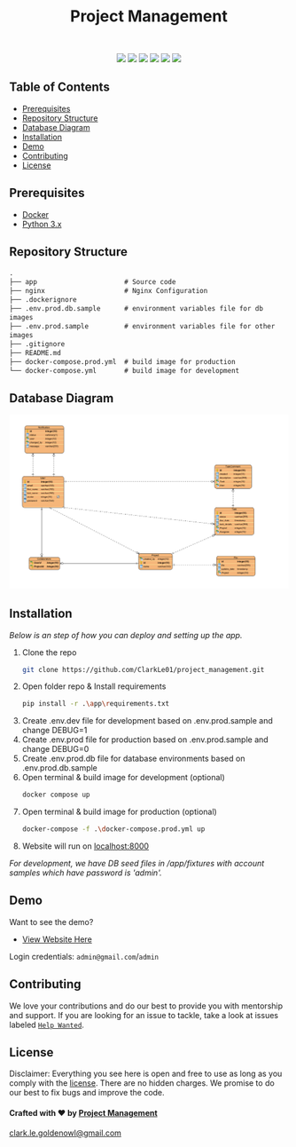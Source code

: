 <div align="center">
  <h1>Project Management</h1>
</div>
<br>
<p align='center'>
<img src="https://img.shields.io/badge/Django-239120?logo=django&logoColor=white" />
<img src="https://img.shields.io/badge/Python-239120?logo=python&logoColor=white" />
<img src="https://img.shields.io/badge/html5-E34F26?logo=html5&logoColor=white" />
<img src="https://img.shields.io/badge/css3-1572B6?logo=css3&logoColor=white" />
<img src="https://img.shields.io/badge/bootstrap-563D7C?logo=bootstrap&logoColor=white" />
<img src="https://img.shields.io/badge/Github-181717?logo=github&logoColor=white" />
</p>

## Table of Contents

- [Prerequisites](#prerequisites)
- [Repository Structure](#repository-structure)
- [Database Diagram](#database-diagram)
- [Installation](#installation)
- [Demo](#demo)
- [Contributing](#contributing)
- [License](#license)

## Prerequisites

- [Docker](https://www.docker.com/)
- [Python 3.x](https://www.python.org/)

## Repository Structure

    .
    ├── app                      # Source code
    ├── nginx                    # Nginx Configuration
    ├── .dockerignore
    ├── .env.prod.db.sample      # environment variables file for db images
    ├── .env.prod.sample         # environment variables file for other images
    ├── .gitignore
    ├── README.md
    ├── docker-compose.prod.yml  # build image for production
    └── docker-compose.yml       # build image for development

## Database Diagram

![image](https://github.com/ClarkLe01/project_management/blob/main/docs/db-diagram.png?raw=true)

## Installation

_Below is an step of how you can deploy and setting up the app._

1. Clone the repo
   ```sh
   git clone https://github.com/ClarkLe01/project_management.git
   ```
2. Open folder repo & Install requirements
   ```sh
   pip install -r .\app\requirements.txt
   ```
4. Create .env.dev file for development based on .env.prod.sample and change DEBUG=1
5. Create .env.prod file for production based on .env.prod.sample and change DEBUG=0
6. Create .env.prod.db file for database environments based on .env.prod.db.sample
7. Open terminal & build image for development (optional)
   ```sh
   docker compose up
   ```
8. Open terminal & build image for production (optional)
   ```sh
   docker-compose -f .\docker-compose.prod.yml up 
   ```
9. Website will run on [localhost:8000](http://localhost:8000)

_For development, we have DB seed files in <repo>/app/fixtures with account samples which have password is 'admin'._

## Demo

Want to see the demo?

* [View Website Here]()

Login credentials: `admin@gmail.com`/`admin`

## Contributing

We love your contributions and do our best to provide you with mentorship and support. If you are looking for an issue to tackle, take a look at issues labeled [`Help Wanted`](https://github.com/ClarkLe01/project_management/issues).

## License

Disclaimer: Everything you see here is open and free to use as long as you comply with the [license](https://github.com/ClarkLe01/project_management/blob/main/LICENSE). There are no hidden charges. We promise to do our best to fix bugs and improve the code.

#### Crafted with ❤️ by [Project Management](https://github.com/ClarkLe01)

clark.le.goldenowl@gmail.com
